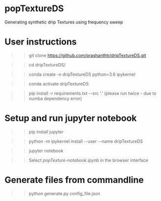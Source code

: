 # popTextureDS
Generating synthetic drip Textures using frequency sweep

# User instructions

  >> git clone https://github.com/prashanthtr/dripTextureDS.git

  >> cd dripTextureDS/

  >> conda create -n dripTextureDS python=3.6 ipykernel

  >> conda activate dripTextureDS

  >> pip install -r requirements.txt --src '.' (please run twice - due to numba dependency error)

# Setup and run jupyter notebook

>> pip install jupyter

>> python -m ipykernel install --user --name dripTextureDS

>> jupyter notebook

>> Select *popTexture-notebook.ipynb* in the browser interface

# Generate files from commandline

>> python generate.py config_file.json
